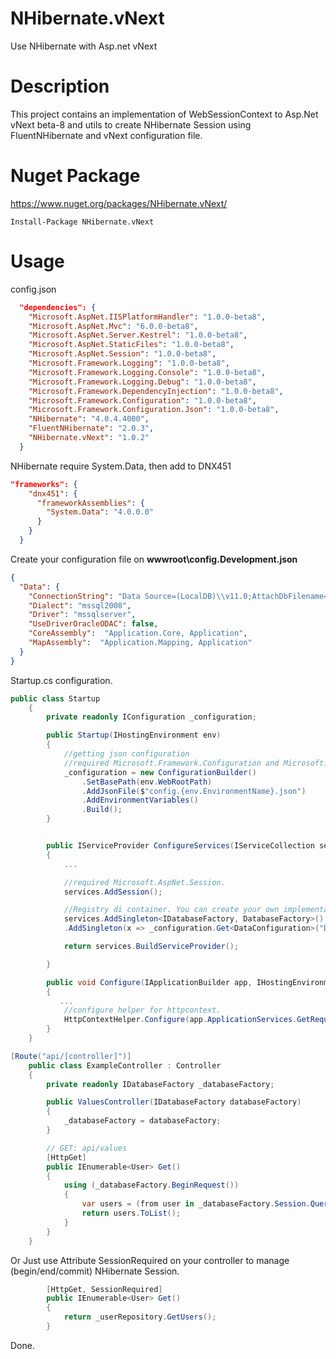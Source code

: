 # NHibernate.vNext
Use NHibernate with Asp.net vNext

# Description

This project contains an implementation of WebSessionContext to Asp.Net vNext beta-8 and utils to create NHibernate Session using FluentNHibernate and vNext configuration file.

# Nuget Package

https://www.nuget.org/packages/NHibernate.vNext/

```nuget 
Install-Package NHibernate.vNext
```

# Usage

config.json

```json
  "dependencies": {
    "Microsoft.AspNet.IISPlatformHandler": "1.0.0-beta8",
    "Microsoft.AspNet.Mvc": "6.0.0-beta8",
    "Microsoft.AspNet.Server.Kestrel": "1.0.0-beta8",
    "Microsoft.AspNet.StaticFiles": "1.0.0-beta8",
    "Microsoft.AspNet.Session": "1.0.0-beta8",
    "Microsoft.Framework.Logging": "1.0.0-beta8",
    "Microsoft.Framework.Logging.Console": "1.0.0-beta8",
    "Microsoft.Framework.Logging.Debug": "1.0.0-beta8",
    "Microsoft.Framework.DependencyInjection": "1.0.0-beta8",
    "Microsoft.Framework.Configuration": "1.0.0-beta8",
    "Microsoft.Framework.Configuration.Json": "1.0.0-beta8",
    "NHibernate": "4.0.4.4000",
    "FluentNHibernate": "2.0.3",
    "NHibernate.vNext": "1.0.2"
  }
```

NHibernate require System.Data, then add to DNX451

```json
"frameworks": {
    "dnx451": {
      "frameworkAssemblies": {
        "System.Data": "4.0.0.0"
      }
    }
  }
```



Create your configuration file on **wwwroot\config.Development.json**

```json
{
  "Data": {
    "ConnectionString": "Data Source=(LocalDB)\\v11.0;AttachDbFilename=|DataDirectory|\\Movies.mdf;Integrated Security=True",
    "Dialect": "mssql2008",
    "Driver": "mssqlserver",
    "UseDriverOracleODAC": false,
    "CoreAssembly":  "Application.Core, Application",
    "MapAssembly":  "Application.Mapping, Application"
  }
}
```

Startup.cs configuration.

```C#
public class Startup
    {
        private readonly IConfiguration _configuration;

        public Startup(IHostingEnvironment env)
        {
            //getting json configuration
            //required Microsoft.Framework.Configuration and Microsoft.Framework.Configuration.Json
            _configuration = new ConfigurationBuilder()
                .SetBasePath(env.WebRootPath)
                .AddJsonFile($"config.{env.EnvironmentName}.json")
                .AddEnvironmentVariables()
                .Build();
        }


        public IServiceProvider ConfigureServices(IServiceCollection services)
        {
            ...

            //required Microsoft.AspNet.Session.
            services.AddSession();

            //Registry di container. You can create your own implementation of IDatabaseFactory
            services.AddSingleton<IDatabaseFactory, DatabaseFactory>()                
            .AddSingleton(x => _configuration.Get<DataConfiguration>("Data"));

            return services.BuildServiceProvider();

        }

        public void Configure(IApplicationBuilder app, IHostingEnvironment env, ILoggerFactory loggerFactory)
        {
           ...
            //configure helper for httpcontext.
            HttpContextHelper.Configure(app.ApplicationServices.GetRequiredService<IHttpContextAccessor>());
        }
    }
```

```c#
[Route("api/[controller]")]
    public class ExampleController : Controller
    {
        private readonly IDatabaseFactory _databaseFactory;

        public ValuesController(IDatabaseFactory databaseFactory)
        {
            _databaseFactory = databaseFactory;
        }

        // GET: api/values
        [HttpGet]
        public IEnumerable<User> Get()
        {
            using (_databaseFactory.BeginRequest())
            {
                var users = (from user in _databaseFactory.Session.Query<User>() select user);
                return users.ToList();
            }
        }
    }
```

Or Just use Attribute SessionRequired on your controller to manage (begin/end/commit) NHibernate Session.

```c#
        [HttpGet, SessionRequired]
        public IEnumerable<User> Get()
        {
            return _userRepository.GetUsers();
        }
```

Done.
